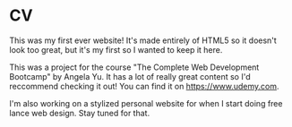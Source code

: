 # CV
This was my first ever website! It's made entirely of HTML5 so it doesn't look too great, but it's my first so I wanted to keep it here.

This was a project for the course "The Complete Web Development Bootcamp" by Angela Yu. It has a lot of really great content so I'd reccommend checking it out! You can find it on https://www.udemy.com.

I'm also working on a stylized personal website for when I start doing free lance web design. Stay tuned for that.
